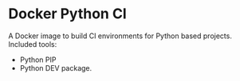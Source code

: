 # Docker Python CI

A Docker image to build CI environments for Python based projects. Included
tools:

* Python PIP
* Python DEV package.
